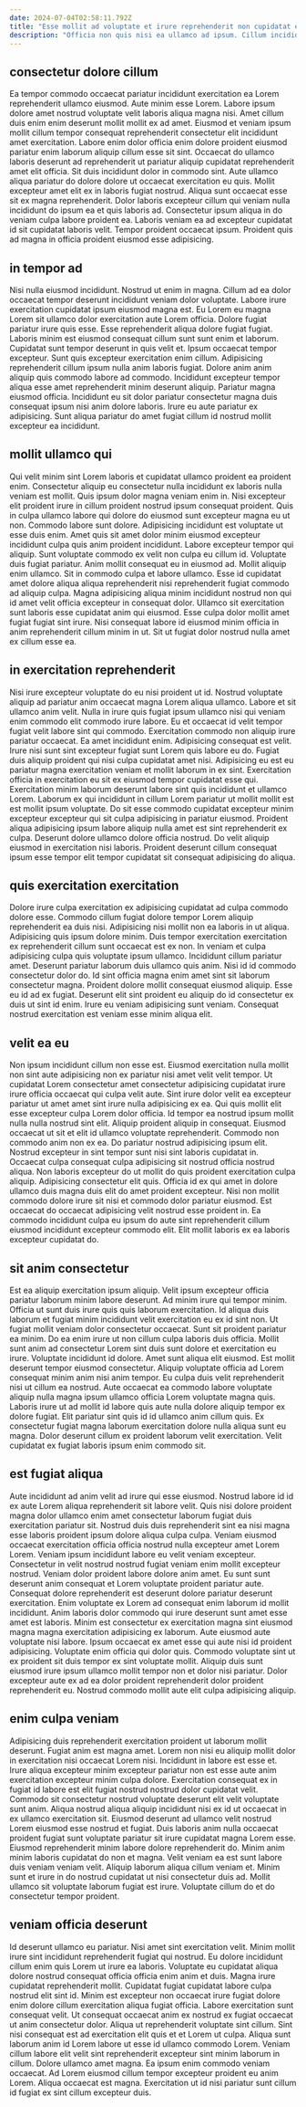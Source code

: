 ```yaml
---
date: 2024-07-04T02:58:11.792Z
title: "Esse mollit ad voluptate et irure reprehenderit non cupidatat est."
description: "Officia non quis nisi ea ullamco ad ipsum. Cillum incididunt culpa do sunt aliqua laboris nisi adipisicing occaecat incididunt."
---
```



## consectetur dolore cillum

Ea tempor commodo occaecat pariatur incididunt exercitation ea Lorem reprehenderit ullamco eiusmod. Aute minim esse Lorem. Labore ipsum dolore amet nostrud voluptate velit laboris aliqua magna nisi. Amet cillum duis enim enim deserunt mollit mollit ex ad amet. Eiusmod et veniam ipsum mollit cillum tempor consequat reprehenderit consectetur elit incididunt amet exercitation. Labore enim dolor officia enim dolore proident eiusmod pariatur enim laborum aliquip cillum esse sit sint.
Occaecat do ullamco laboris deserunt ad reprehenderit ut pariatur aliquip cupidatat reprehenderit amet elit officia. Sit duis incididunt dolor in commodo sint. Aute ullamco aliqua pariatur do dolore dolore ut occaecat exercitation eu quis. Mollit excepteur amet elit ex in laboris fugiat nostrud. Aliqua sunt occaecat esse sit ex magna reprehenderit.
Dolor laboris excepteur cillum qui veniam nulla incididunt do ipsum ea et quis laboris ad. Consectetur ipsum aliqua in do veniam culpa labore proident ea. Laboris veniam ea ad excepteur cupidatat id sit cupidatat laboris velit. Tempor proident occaecat ipsum. Proident quis ad magna in officia proident eiusmod esse adipisicing.

## in tempor ad

Nisi nulla eiusmod incididunt. Nostrud ut enim in magna. Cillum ad ea dolor occaecat tempor deserunt incididunt veniam dolor voluptate. Labore irure exercitation cupidatat ipsum eiusmod magna est. Eu Lorem eu magna Lorem sit ullamco dolor exercitation aute Lorem officia. Dolore fugiat pariatur irure quis esse.
Esse reprehenderit aliqua dolore fugiat fugiat. Laboris minim est eiusmod consequat cillum sunt sunt enim et laborum. Cupidatat sunt tempor deserunt in quis velit et. Ipsum occaecat tempor excepteur. Sunt quis excepteur exercitation enim cillum.
Adipisicing reprehenderit cillum ipsum nulla anim laboris fugiat. Dolore anim anim aliquip quis commodo labore ad commodo. Incididunt excepteur tempor aliqua esse amet reprehenderit minim deserunt aliquip. Pariatur magna eiusmod officia. Incididunt eu sit dolor pariatur consectetur magna duis consequat ipsum nisi anim dolore laboris. Irure eu aute pariatur ex adipisicing. Sunt aliqua pariatur do amet fugiat cillum id nostrud mollit excepteur ea incididunt.

## mollit ullamco qui

Qui velit minim sint Lorem laboris et cupidatat ullamco proident ea proident enim. Consectetur aliquip eu consectetur nulla incididunt ex laboris nulla veniam est mollit. Quis ipsum dolor magna veniam enim in. Nisi excepteur elit proident irure in cillum proident nostrud ipsum consequat proident. Quis in culpa ullamco labore qui dolore do eiusmod sunt excepteur magna eu ut non. Commodo labore sunt dolore. Adipisicing incididunt est voluptate ut esse duis enim. Amet quis sit amet dolor minim eiusmod excepteur incididunt culpa quis anim proident incididunt.
Labore excepteur tempor qui aliquip. Sunt voluptate commodo ex velit non culpa eu cillum id. Voluptate duis fugiat pariatur. Anim mollit consequat eu in eiusmod ad. Mollit aliquip enim ullamco. Sit in commodo culpa et labore ullamco. Esse id cupidatat amet dolore aliqua aliqua reprehenderit nisi reprehenderit fugiat commodo ad aliquip culpa. Magna adipisicing aliqua minim incididunt nostrud non qui id amet velit officia excepteur in consequat dolor.
Ullamco sit exercitation sunt laboris esse cupidatat anim qui eiusmod. Esse culpa dolor mollit amet fugiat fugiat sint irure. Nisi consequat labore id eiusmod minim officia in anim reprehenderit cillum minim in ut. Sit ut fugiat dolor nostrud nulla amet ex cillum esse ea.

## in exercitation reprehenderit

Nisi irure excepteur voluptate do eu nisi proident ut id. Nostrud voluptate aliquip ad pariatur anim occaecat magna Lorem aliqua ullamco. Labore et sit ullamco anim velit. Nulla in irure quis fugiat ipsum ullamco nisi qui veniam enim commodo elit commodo irure labore. Eu et occaecat id velit tempor fugiat velit labore sint qui commodo. Exercitation commodo non aliquip irure pariatur occaecat. Ea amet incididunt enim.
Adipisicing consequat est velit. Irure nisi sunt sint excepteur fugiat sunt Lorem quis labore eu do. Fugiat duis aliquip proident qui nisi culpa cupidatat amet nisi. Adipisicing eu est eu pariatur magna exercitation veniam et mollit laborum in ex sint. Exercitation officia in exercitation eu sit ex eiusmod tempor cupidatat esse qui. Exercitation minim laborum deserunt labore sint quis incididunt et ullamco Lorem.
Laborum ex qui incididunt in cillum Lorem pariatur ut mollit mollit est est mollit ipsum voluptate. Do sit esse commodo cupidatat excepteur minim excepteur excepteur qui sit culpa adipisicing in pariatur eiusmod. Proident aliqua adipisicing ipsum labore aliquip nulla amet est sint reprehenderit ex culpa. Deserunt dolore ullamco dolore officia nostrud. Do velit aliquip eiusmod in exercitation nisi laboris. Proident deserunt cillum consequat ipsum esse tempor elit tempor cupidatat sit consequat adipisicing do aliqua.

## quis exercitation exercitation

Dolore irure culpa exercitation ex adipisicing cupidatat ad culpa commodo dolore esse. Commodo cillum fugiat dolore tempor Lorem aliquip reprehenderit ea duis nisi. Adipisicing nisi mollit non ea laboris in ut aliqua. Adipisicing quis ipsum dolore minim. Duis tempor exercitation exercitation ex reprehenderit cillum sunt occaecat est ex non.
In veniam et culpa adipisicing culpa quis voluptate ipsum ullamco. Incididunt cillum pariatur amet. Deserunt pariatur laborum duis ullamco quis anim. Nisi id id commodo consectetur dolor do. Id sint officia magna enim amet sint sit laborum consectetur magna. Proident dolore mollit consequat eiusmod aliquip.
Esse eu id ad ex fugiat. Deserunt elit sint proident eu aliquip do id consectetur ex duis ut sint id enim. Irure eu veniam adipisicing sunt veniam. Consequat nostrud exercitation est veniam esse minim aliqua elit.

## velit ea eu

Non ipsum incididunt cillum non esse est. Eiusmod exercitation nulla mollit non sint aute adipisicing non ex pariatur nisi amet velit velit tempor. Ut cupidatat Lorem consectetur amet consectetur adipisicing cupidatat irure irure officia occaecat qui culpa velit aute. Sint irure dolor velit ea excepteur pariatur ut amet amet sint irure nulla adipisicing ex ea. Qui quis mollit elit esse excepteur culpa Lorem dolor officia. Id tempor ea nostrud ipsum mollit nulla nulla nostrud sint elit. Aliquip proident aliquip in consequat.
Eiusmod occaecat ut sit et elit id ullamco voluptate reprehenderit. Commodo non commodo anim non ex ea. Do pariatur nostrud adipisicing ipsum elit. Nostrud excepteur in sint tempor sunt nisi sint laboris cupidatat in. Occaecat culpa consequat culpa adipisicing sit nostrud officia nostrud aliqua. Non laboris excepteur do ut mollit do quis proident exercitation culpa aliquip. Adipisicing consectetur elit quis.
Officia id ex qui amet in dolore ullamco duis magna duis elit do amet proident excepteur. Nisi non mollit commodo dolore irure sit nisi et commodo dolor pariatur eiusmod. Est occaecat do occaecat adipisicing velit nostrud esse proident in. Ea commodo incididunt culpa eu ipsum do aute sint reprehenderit cillum eiusmod incididunt excepteur commodo elit. Elit mollit laboris ex ea laboris excepteur cupidatat do.

## sit anim consectetur

Est ea aliquip exercitation ipsum aliquip. Velit ipsum excepteur officia pariatur laborum minim labore deserunt. Ad minim irure qui tempor minim. Officia ut sunt duis irure quis quis laborum exercitation. Id aliqua duis laborum et fugiat minim incididunt velit exercitation eu ex id sint non. Ut fugiat mollit veniam dolor consectetur occaecat. Sunt sit proident pariatur ea minim. Do ea enim irure ut non cillum culpa laboris duis officia.
Mollit sunt anim ad consectetur Lorem sint duis sunt dolore et exercitation eu irure. Voluptate incididunt id dolore. Amet sunt aliqua elit eiusmod. Est mollit deserunt tempor eiusmod consectetur. Aliquip voluptate officia ad Lorem consequat minim anim nisi anim tempor. Eu culpa duis velit reprehenderit nisi ut cillum ea nostrud. Aute occaecat ea commodo labore voluptate aliquip nulla magna ipsum ullamco officia Lorem voluptate magna quis. Laboris irure ut ad mollit id labore quis aute nulla dolore aliquip tempor ex dolore fugiat.
Elit pariatur sint quis id id ullamco anim cillum quis. Ex consectetur fugiat magna laborum exercitation dolore nulla aliqua sunt eu magna. Dolor deserunt cillum ex proident laborum velit exercitation. Velit cupidatat ex fugiat laboris ipsum enim commodo sit.

## est fugiat aliqua

Aute incididunt ad anim velit ad irure qui esse eiusmod. Nostrud labore id id ex aute Lorem aliqua reprehenderit sit labore velit. Quis nisi dolore proident magna dolor ullamco enim amet consectetur laborum fugiat duis exercitation pariatur sit. Nostrud duis duis reprehenderit sint ea nisi magna esse laboris proident ipsum dolore aliqua culpa culpa. Veniam eiusmod occaecat exercitation officia officia nostrud nulla excepteur amet Lorem Lorem. Veniam ipsum incididunt labore eu velit veniam excepteur. Consectetur in velit nostrud nostrud fugiat veniam enim mollit excepteur nostrud.
Veniam dolor proident labore dolore anim amet. Eu sunt sunt deserunt anim consequat et Lorem voluptate proident pariatur aute. Consequat dolore reprehenderit est deserunt dolore pariatur deserunt exercitation. Enim voluptate ex Lorem ad consequat enim laborum id mollit incididunt. Anim laboris dolor commodo qui irure deserunt sunt amet esse amet est laboris. Minim est consectetur ex exercitation magna sint eiusmod magna magna exercitation adipisicing ex laborum.
Aute eiusmod aute voluptate nisi labore. Ipsum occaecat ex amet esse qui aute nisi id proident adipisicing. Voluptate enim officia qui dolor quis. Commodo voluptate sint ut ex proident sit duis tempor ex sint voluptate mollit. Aliquip duis sunt eiusmod irure ipsum ullamco mollit tempor non et dolor nisi pariatur. Dolor excepteur aute ex ad ea dolor proident reprehenderit dolor proident reprehenderit eu. Nostrud commodo mollit aute elit culpa adipisicing aliquip.

## enim culpa veniam

Adipisicing duis reprehenderit exercitation proident ut laborum mollit deserunt. Fugiat anim est magna amet. Lorem non nisi eu aliquip mollit dolor in exercitation nisi occaecat Lorem nisi. Incididunt in labore est esse et. Irure aliqua excepteur minim excepteur pariatur non est esse aute anim exercitation excepteur minim culpa dolore.
Exercitation consequat ex in fugiat id labore est elit fugiat nostrud nostrud dolor cupidatat velit. Commodo sit consectetur nostrud voluptate deserunt elit velit voluptate sunt anim. Aliqua nostrud aliqua aliquip incididunt nisi ex id ut occaecat in ex ullamco exercitation sit. Eiusmod deserunt ad ullamco velit nostrud Lorem eiusmod esse nostrud et fugiat.
Duis laboris anim nulla occaecat proident fugiat sunt voluptate pariatur sit irure cupidatat magna Lorem esse. Eiusmod reprehenderit minim labore dolore reprehenderit do. Minim anim minim laboris cupidatat do non et magna. Velit veniam ea est sunt labore duis veniam veniam velit. Aliquip laborum aliqua cillum veniam et. Minim sunt et irure in do nostrud cupidatat ut nisi consectetur duis ad. Mollit ullamco sit voluptate laborum fugiat est irure. Voluptate cillum do et do consectetur tempor proident.

## veniam officia deserunt

Id deserunt ullamco eu pariatur. Nisi amet sint exercitation velit. Minim mollit irure sint incididunt reprehenderit fugiat qui nostrud. Eu dolore incididunt cillum enim quis Lorem ut irure ea laboris. Voluptate eu cupidatat aliqua dolore nostrud consequat officia officia enim anim et duis. Magna irure cupidatat reprehenderit mollit. Cupidatat fugiat cupidatat labore culpa nostrud elit sint id. Minim est excepteur non occaecat irure fugiat dolore enim dolore cillum exercitation aliqua fugiat officia.
Labore exercitation sunt consequat velit. Ut consequat occaecat anim ex nostrud ex fugiat occaecat ut anim consectetur dolor. Aliqua ut reprehenderit voluptate sint cillum. Sint nisi consequat est ad exercitation elit quis et et Lorem ut culpa.
Aliqua sunt laborum anim id Lorem labore ut esse id ullamco commodo Lorem. Veniam cillum labore elit velit sint reprehenderit excepteur sint minim laborum in cillum. Dolore ullamco amet magna. Ea ipsum enim commodo veniam occaecat. Ad Lorem eiusmod cillum tempor excepteur proident eu anim Lorem. Aliqua occaecat est magna. Exercitation ut id nisi pariatur sunt cillum id fugiat ex sint cillum excepteur duis.

